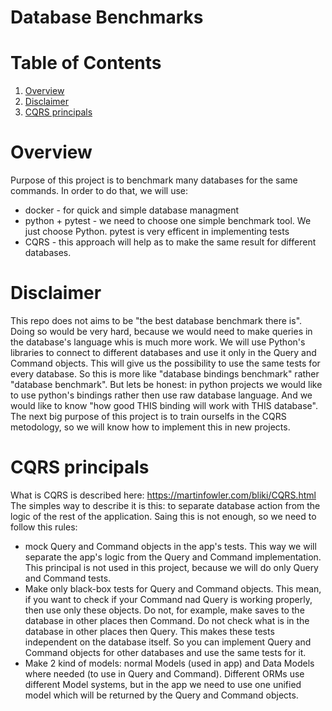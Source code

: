 # Database Benchmarks

# Table of Contents
1. [Overview](#overview)
2. [Disclaimer](#disclaimer)
3. [CQRS principals](#cqrs-principals)

# Overview
Purpose of this project is to benchmark many databases for the same commands.
In order to do that, we will use:

- docker - for quick and simple database managment
- python + pytest - we need to choose one simple benchmark tool. We just choose Python. pytest is very efficent in implementing tests
- CQRS - this approach will help as to make the same result for different databases.

# Disclaimer

This repo does not aims to be "the best database benchmark there is". Doing so would be very hard, because we would need to make queries in the database's language whis is much more work.
We will use Python's libraries to connect to different databases and use it only in the Query and Command objects. This will give us the possibility to use the same tests for every database. So this is more like "database bindings benchmark" rather "database benchmark". But lets be honest: in python projects we would like to use python's bindings rather then use raw database language. And we would like to know "how good THIS binding will work with THIS database".
The next big purpose of this project is to train ourselfs in the CQRS metodology, so we will know how to implement this in new projects.

# CQRS principals

What is CQRS is described here: https://martinfowler.com/bliki/CQRS.html
The simples way to describe it is this: to separate database action from the logic of the rest of the application. Saing this is not enough, so we need to follow this rules:
- mock Query and Command objects in the app's tests. This way we will separate the app's logic from the Query and Command implementation.
  This principal is not used in this project, because we will do only Query and Command tests.
- Make only black-box tests for Query and Command objects. This mean, if you want to check if your Command nad Query is working properly, then use only these objects. Do not, for example, make saves to the database in other places then Command. Do not check what is in the database in other places then Query. This makes these tests independent on the database itself. So you can implement Query and Command objects for other databases and use the same tests for it.
- Make 2 kind of models: normal Models (used in app) and Data Models where needed (to use in Query and Command). Different ORMs use different Model systems, but in the app we need to use one unified model which will be returned by the Query and Command objects.
